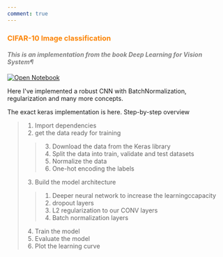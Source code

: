 ```yaml
---
comment: true
---
```

### <b><span style='color:#fc8403; text-align:center'>CIFAR-10 Image classification</span></b>
<h4><i><span style='color:gray'>This is an implementation from the book Deep Learning for Vision System¶</span></i></h4>

[![Open Notebook](https://img.shields.io/badge/Kaggle-View-006eca?logo=Jupyter&logoColor=3094e7)](https://www.kaggle.com/code/soumyadipbhat/cifar-10-image-classification-with-a-robust-cnn)

Here I've implemented a robust CNN with BatchNormalization, regularization and many more concepts.

The exact keras implementation is here. Step-by-step overview

> 1. Import dependencies
> 2. get the data ready for training
>> 3. Download the data from the Keras library
>> 4. Split the data into train, validate and test datasets
>> 5. Normalize the data
>> 6. One-hot encoding the labels
> 3. Build the model architecture
>> 1. Deeper neural network to increase the learningccapacity
>> 2. dropout layers
>> 3. L2 regularization to our CONV layers
>> 4. Batch normalization layers
> 4. Train the model
> 5. Evaluate the model
> 6. Plot the learning curve